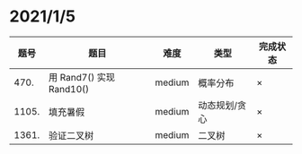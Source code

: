 # 2021/1/5

|题号| 题目 |难度|类型|完成状态|
|----| --- |----|---|---|
| 470.| 用 Rand7() 实现 Rand10() | medium | 概率分布 |×|
| 1105.| 填充暑假 | medium | 动态规划/贪心|×|
| 1361.| 验证二叉树| medium | 二叉树|×|

